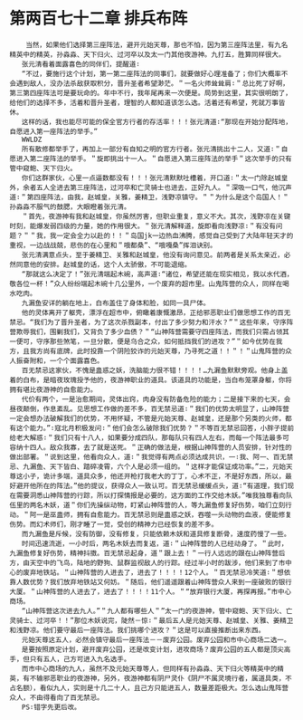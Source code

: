 # 第两百七十二章 排兵布阵
        当然，如果他们选择第三座阵法，避开元始天尊，那也不怕，因为第三座阵法里，有九名精英中的精英，孙淼淼、天下归火、过河卒以及太一门其他夜游神。九打五，胜算同样很大。
       张元清看着面露喜色的同伴们，提醒道∶
       “不过，要施行这个计划，第一第二座阵法的同事们，就要做好心理准备了；你们大概率不会遇到敌人，没办法杀敌获取积分，晋升圣者希望渺茫。＂一名火师耸耸肩∶＂总比死了好啊，第三第四座阵法可是要玩命的。年中不行，我年尾再来一次便是。局势到这里，其实很明朗了，给他们的选择不多，活着和晋升圣者，理智的人都知道该怎么选。活着还有希望，死就万事皆休。
       这样的话，我也能尽可能的保全官方行者的存活率！！！张元清道∶“那现在开始分配阵地，自愿进入第一座阵法的举手。”
       WWLDZ
       所有散修都举手了，再加上一部分有自知之明的官方行者。张元清挑出十二人，又道∶＂自愿进入第二座阵法的举手。＂旋即挑出十一人。＂自愿进入第三座阵法的举手＂这次举手的只有管中窥鲍、天下归火。
       你们这群家伙，心里一点逼数都没有！！！张元清默默吐槽着，开口道∶＂太一门除赵城皇外，余者五人全进去第三座阵法，过河卒和亡灵骑士也进去，正好九人。＂深吸一口气，他沉声道∶＂第四座阵法，由我，赵城皇，关雅，姜精卫，浅野凉镇守。＂＂为什么是这个岛国人！＂孙淼淼不服气的鼓腮，大眼瞪着张元清。
       ＂首先，夜游神有我和赵城皇，你虽然厉害，但职业重复，意义不大。其次，浅野凉在关键时刻，能爆发弱四级的力量，她的作用很大。＂张元清解释道，旋即看向浅野凉∶＂有没有问题？＂＂我，我一定会全力以赴的！！＂岛国jk一边热血沸腾，感觉自己受到了大陆年轻天才的重视，一边战战兢，悲伤的在心里和＂哦都桑”、“哦嘎桑”挥泪诀别。
       张元清满意点头，至于姜精卫、关雅和赵城皇，他没有询问意见。前两者是关系太亲近，必然同意他的安排。赵城皇的话，这个人太骄傲，不可能退缩。
       “那就这么决定了！”张元清端起木碗，高声道∶“诸位，希望还能在现实相见，我以水代酒，敬各位一杯！”众人纷纷端起木碗十几公里外，一个废弃的超市里。山鬼阵营的众人，同样在喝水吃肉。
       九漏鱼安详的躺在地上，白布盖住了身体和脸，如同一具尸体。
       他的灵体离开了躯壳，漂浮在超市中，俯瞰着康慨激昂，正给邪恶职业们做思想工作的百无禁忌。“我们为了晋升圣者，为了这次杀戮副本，付出了多少努力和汗水？”＂这些年来，守序阵营欺辱我们，围剿我们，又背负了多少血债？＂“山神阵营需要守四座阵法，而我们只需占领其一便可，守序那些煞笔，一旦分散，便是乌合之众，如何抵挡我们的进攻？”＂如今优势在我方，且我方尚有底牌，此时投靠一个阴险狡诈的元始天尊，乃寻死之道！！＂！＂山鬼阵营的众人振奋附和，一个个面露喜色。
       百无禁忌这家伙，不愧是蛊惑之妖，洗脑能力很不错！！！！…九漏鱼默默旁观。他身上盖着的白布，是暗夜玫瑰授予他的，夜游神职业的道具。该道具的功能是，当白布笼罩身躯，你将拥有堪比夜游神的自愈能力。
       代价有两个，一是治愈期间，灵体出窍，肉身没有防备危险的能力；二是接下来的七天，会昼夜颠倒，作息紊乱。见思想工作做的差不多，百无禁忌道∶＂我们的优势太明显了，山神阵营一定会想办法破解我们的优势，不用怀疑，不管是元始天尊、赵城皇，还是那个另类的火师，都有这个能力。”∶寇北月积极发问∶＂他们会怎么破除我们优势？＂不等百无禁忌回答，小胖子提前给老大解惑∶＂我们只有十八人，如果要分成四队，那每队只有四人左右，而每一个阵法最多可容纳十四人。敌众我寡，去了就是送死。＂正确的做法是，根据山神阵营的人员安排，针对性的做出部署。＂说到这里，他看向众人，道∶＂我觉得有两点必须达成共识，一∶我、阿一、百无禁忌、九漏鱼、天下皆白、踏碎凌霄，六个人是必须一组的。＂这样才能保证成功率。”二，元始天尊这小子，诡计多端，道具众多，他还开枪打我老大的丁丁，心术不正，不是好东西，所以，最好避开他所在的阵法。”他的提议，获得众人一致认可。百无禁忌缓缓点头，道∶“有道理，我们现在需要洞悉山神阵营的行踪，所以打探情报是必要的，这方面的工作交给木妖。”唯我独尊看向队伍里的两名木妖，道＂你们先操纵动物，盯紧山神阵营的人，等九漏鱼修复好伤势，咱们立刻行动。＂阿一是巫蛊师，拥有自愈能力。百无禁忌则是蛊惑之妖，吞噬一头动物的血液，便能修复伤势。而幻术师们，刚才睡了一觉，受创的精神力已经恢复的差不多。
       而九漏鱼是斥候，没有防御，没有修复，只能依赖木妖和道具修复断骨，速度药慢了一些。
       时间迅速流逝，一小时后，两名木妖去而复返，道∶＂山神阵营的人已经动身了。＂此时，九漏鱼修复好伤势，精神抖擞。百无禁忌起身，道＂跟上去！＂一行人远远的跟在山神阵营后方，由天空中的飞鸟，陆地的野狗、鼠群监视敌人的行踪。经过半小时的跋涉，他们来到了市中心的废弃地铁站。＂山神阵营的人进去了，进去了！！！！12个人。＂百无禁忌冷笑道∶＂想依靠人数优势？我们放弃地铁站又何妨。＂随后，他们遥遥跟着山神阵营众人来到一座破败的银行大厦。＂山神阵营的人进去了，进去了！！！！11个人。＂“放弃银行大厦，再探再报。”市中心商场。
       “山神阵营这次进去九人。”＂九人都有哪些人＂”太一门的夜游神，管中窥鲍、天下归火、亡灵骑士、过河卒！！”那位木妖说完，陡然－惊∶＂最后五人是元始天尊、赵城皇、关雅、姜精卫和浅野凉。他们要守最后一座阵法。我们挑哪个进攻？＂这是可以直接推断出来东西。
       元始天尊这五人，必然会镇守最后一座阵法－－废弃公园。废弃公园和市中心商场二选一。
       是要按照原定计划，避开废弃公园，还是改变计划，进攻商场？废弃公园的五人都是顶尖高手，但只有五人，己方可进入九名选手。
       而市中心商场的九人，虽然不及元始天尊等人，但同样有孙淼淼、天下归火等精英中的精英，有不输邪恶职业的夜游神，另外，夜游神都有阴尸灵仆《阴尸不属灵境行者，属道具类，不占名额），看似九人，实则是十几二十人，且己方只能进五人，数量差距极大。怎么选山鬼阵营众人，不由得看向了百无禁忌。
       PS∶错字先更后改。